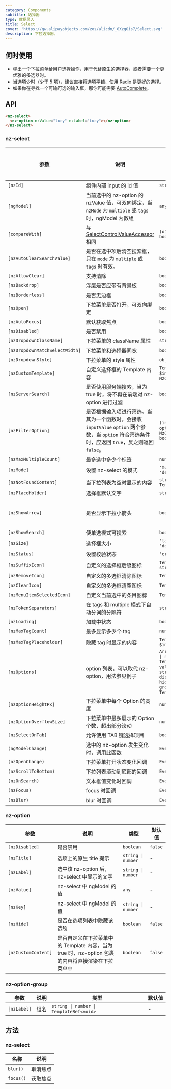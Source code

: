 ```yaml
---
category: Components
subtitle: 选择器
type: 数据录入
title: Select
cover: 'https://gw.alipayobjects.com/zos/alicdn/_0XzgOis7/Select.svg'
description: 下拉选择器。
---
```



## 何时使用

- 弹出一个下拉菜单给用户选择操作，用于代替原生的选择器，或者需要一个更优雅的多选器时。
- 当选项少时（少于 5 项），建议直接将选项平铺，使用 [Radio](/components/radio/zh) 是更好的选择。
- 如果你在寻找一个可输可选的输入框，那你可能需要 [AutoComplete](/components/auto-complete/zh)。


## API

```html
<nz-select>
  <nz-option nzValue="lucy" nzLabel="Lucy"></nz-option>
</nz-select>
```

### nz-select

| 参数                           | 说明                                                                                                                                             | 类型                                                                                                                                                                      | 默认值                          | 全局配置 |
| ------------------------------ | ------------------------------------------------------------------------------------------------------------------------------------------------ | ------------------------------------------------------------------------------------------------------------------------------------------------------------------------- | ------------------------------- | -------- |
| `[nzId]`                       | 组件内部 input 的 id 值                                                                                                                          | `string`                                                                                                                                                                  | -                               |
| `[ngModel]`                    | 当前选中的 nz-option 的 nzValue 值，可双向绑定，当 `nzMode` 为 `multiple` 或 `tags` 时，ngModel 为数组                                           | `any \| any[]`                                                                                                                                                            | -                               |
| `[compareWith]`                | 与 [SelectControlValueAccessor](https://angular.cn/api/forms/SelectControlValueAccessor) 相同                                                    | `(o1: any, o2: any) => boolean`                                                                                                                                           | `(o1: any, o2: any) => o1===o2` |
| `[nzAutoClearSearchValue]`     | 是否在选中项后清空搜索框，只在 `mode` 为 `multiple` 或 `tags` 时有效。                                                                           | `boolean`                                                                                                                                                                 | `true`                          |
| `[nzAllowClear]`               | 支持清除                                                                                                                                         | `boolean`                                                                                                                                                                 | `false`                         |
| `[nzBackdrop]`                 | 浮层是否应带有背景板                                                                                                                             | `boolean`                                                                                                                                                                 | `false`                         |
| `[nzBorderless]`               | 是否无边框                                                                                                                                       | `boolean`                                                                                                                                                                 | `false`                         | ✅        |
| `[nzOpen]`                     | 下拉菜单是否打开，可双向绑定                                                                                                                     | `boolean`                                                                                                                                                                 | `false`                         |
| `[nzAutoFocus]`                | 默认获取焦点                                                                                                                                     | `boolean`                                                                                                                                                                 | `false`                         |
| `[nzDisabled]`                 | 是否禁用                                                                                                                                         | `boolean`                                                                                                                                                                 | `false`                         |
| `[nzDropdownClassName]`        | 下拉菜单的 className 属性                                                                                                                        | `string \| string[]`                                                                                                                                                      | -                               |
| `[nzDropdownMatchSelectWidth]` | 下拉菜单和选择器同宽                                                                                                                             | `boolean`                                                                                                                                                                 | `true`                          |
| `[nzDropdownStyle]`            | 下拉菜单的 style 属性                                                                                                                            | `object`                                                                                                                                                                  | -                               |
| `[nzCustomTemplate]`           | 自定义选择框的 Template 内容                                                                                                                     | `TemplateRef<{ $implicit: NzOptionComponent }>`                                                                                                                           | -                               |
| `[nzServerSearch]`             | 是否使用服务端搜索，当为 true 时，将不再在前端对 nz-option 进行过滤                                                                              | `boolean`                                                                                                                                                                 | `false`                         |
| `[nzFilterOption]`             | 是否根据输入项进行筛选。当其为一个函数时，会接收 `inputValue` `option` 两个参数，当 `option` 符合筛选条件时，应返回 `true`，反之则返回 `false`。 | `(input?: string, option?: NzOptionComponent) => boolean;`                                                                                                                | -                               |
| `[nzMaxMultipleCount]`         | 最多选中多少个标签                                                                                                                               | `number`                                                                                                                                                                  | `Infinity`                      |
| `[nzMode]`                     | 设置 nz-select 的模式                                                                                                                            | `'multiple' \| 'tags' \| 'default'`                                                                                                                                       | `'default'`                     |
| `[nzNotFoundContent]`          | 当下拉列表为空时显示的内容                                                                                                                       | `string \| TemplateRef<void>`                                                                                                                                             | -                               |
| `[nzPlaceHolder]`              | 选择框默认文字                                                                                                                                   | `string`                                                                                                                                                                  | -                               |
| `[nzShowArrow]`                | 是否显示下拉小箭头                                                                                                                               | `boolean`                                                                                                                                                                 | 单选为 `true`，多选为 `false`   |
| `[nzShowSearch]`               | 使单选模式可搜索                                                                                                                                 | `boolean`                                                                                                                                                                 | `false`                         |
| `[nzSize]`                     | 选择框大小                                                                                                                                       | `'large' \| 'small' \| 'default'`                                                                                                                                         | `'default'`                     |
| `[nzStatus]`                   | 设置校验状态                                                                                                                                     | `'error' \| 'warning'`                                                                                                                                                    | -                               |
| `[nzSuffixIcon]`               | 自定义的选择框后缀图标                                                                                                                           | `TemplateRef<any> \| string`                                                                                                                                              | -                               | ✅        |
| `[nzRemoveIcon]`               | 自定义的多选框清除图标                                                                                                                           | `TemplateRef<any>`                                                                                                                                                        | -                               |
| `[nzClearIcon]`                | 自定义的多选框清空图标                                                                                                                           | `TemplateRef<any>`                                                                                                                                                        | -                               |
| `[nzMenuItemSelectedIcon]`     | 自定义当前选中的条目图标                                                                                                                         | `TemplateRef<any>`                                                                                                                                                        | -                               |
| `[nzTokenSeparators]`          | 在 tags 和 multiple 模式下自动分词的分隔符                                                                                                       | `string[]`                                                                                                                                                                | `[]`                            |
| `[nzLoading]`                  | 加载中状态                                                                                                                                       | `boolean`                                                                                                                                                                 | `false`                         |
| `[nzMaxTagCount]`              | 最多显示多少个 tag                                                                                                                               | `number`                                                                                                                                                                  | -                               |
| `[nzMaxTagPlaceholder]`        | 隐藏 tag 时显示的内容                                                                                                                            | `TemplateRef<{ $implicit: any[] }>`                                                                                                                                       | -                               |
| `[nzOptions]`                  | option 列表，可以取代 nz-option，用法参见例子                                                                                                    | `Array<{ label: string \| number \| TemplateRef<any>; value: any; key?: string \| number; disabled?: boolean; hide?: boolean; groupLabel?: string \| TemplateRef<any>;}>` | -                               |
| `[nzOptionHeightPx]`           | 下拉菜单中每个 Option 的高度                                                                                                                     | `number`                                                                                                                                                                  | `32`                            | ✅        |
| `[nzOptionOverflowSize]`       | 下拉菜单中最多展示的 Option 个数，超出部分滚动                                                                                                   | `number`                                                                                                                                                                  | `8`                             |
| `[nzSelectOnTab]`              | 允许使用 TAB 键选择项目                                                                                                                          | `boolean`                                                                                                                                                                 | `false`                         |
| `(ngModelChange)`              | 选中的 nz-option 发生变化时，调用此函数                                                                                                          | `EventEmitter<any[]>`                                                                                                                                                     | -                               |
| `(nzOpenChange)`               | 下拉菜单打开状态变化回调                                                                                                                         | `EventEmitter<boolean>`                                                                                                                                                   | -                               |
| `(nzScrollToBottom)`           | 下拉列表滚动到底部的回调                                                                                                                         | `EventEmitter<any>`                                                                                                                                                       | -                               |
| `(nzOnSearch)`                 | 文本框值变化时回调                                                                                                                               | `EventEmitter<string>`                                                                                                                                                    | -                               |
| `(nzFocus)`                    | focus 时回调                                                                                                                                     | `EventEmitter<any>`                                                                                                                                                       | -                               |
| `(nzBlur)`                     | blur 时回调                                                                                                                                      | `EventEmitter<any>`                                                                                                                                                       | -                               |

### nz-option

| 参数                | 说明                                                                                             | 类型               | 默认值  |
| ------------------- | ------------------------------------------------------------------------------------------------ | ------------------ | ------- |
| `[nzDisabled]`      | 是否禁用                                                                                         | `boolean`          | `false` |
| `[nzTitle]`         | 选项上的原生 title 提示                                                                          | `string \| number` | -       |
| `[nzLabel]`         | 选中该 nz-option 后，nz-select 中显示的文字                                                      | `string \| number` | -       |
| `[nzValue]`         | nz-select 中 ngModel 的值                                                                        | `any`              | -       |
| `[nzKey]`           | nz-select 中 ngModel 的值                                                                        | `string \| number` | -       |
| `[nzHide]`          | 是否在选项列表中隐藏该选项                                                                       | `boolean`          | `false` |
| `[nzCustomContent]` | 是否自定义在下拉菜单中的 Template 内容，当为 true 时，nz-option 包裹的内容将直接渲染在下拉菜单中 | `boolean`          | `false` |

### nz-option-group

| 参数        | 说明 | 类型                                    | 默认值 |
| ----------- | ---- | --------------------------------------- | ------ |
| `[nzLabel]` | 组名 | `string \| number \| TemplateRef<void>` | -      |

## 方法

### nz-select

| 名称    | 说明     |
| ------- | -------- |
| `blur()`  | 取消焦点 |
| `focus()` | 获取焦点 |
